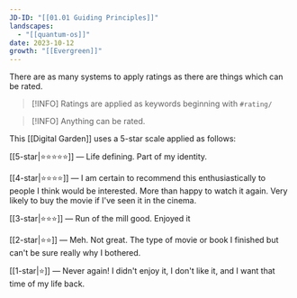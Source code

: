 ```yaml
---
JD-ID: "[[01.01 Guiding Principles]]"
landscapes:
  - "[[quantum-os]]"
date: 2023-10-12
growth: "[[Evergreen]]"
---
```

There are as many systems to apply ratings as there are things which can be rated.

> [!INFO] Ratings are applied as keywords beginning with `#rating/`

> [!INFO] Anything can be rated.
 
This [[Digital Garden]] uses a 5-star scale applied as follows:

[[5-star|⭐️⭐️⭐️⭐️⭐️]] — Life defining. Part of my identity.

[[4-star|⭐️⭐️⭐️⭐️]] — I am certain to recommend this enthusiastically to people I think would be interested. More than happy to watch it again. Very likely to buy the movie if I've seen it in the cinema.

[[3-star|⭐️⭐️⭐️]] — Run of the mill good. Enjoyed it

[[2-star|⭐️⭐️]] — Meh. Not great. The type of movie or book I finished but can't be sure really why I bothered.

[[1-star|⭐️]] — Never again! I didn't enjoy it, I don't like it, and I want that time of my life back.





